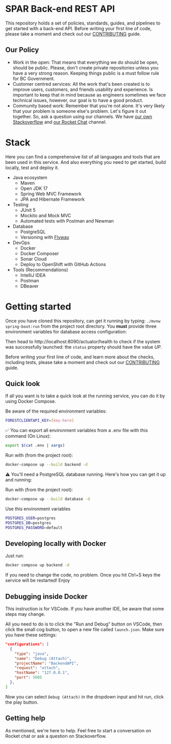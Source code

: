 # SPAR Back-end REST API

This repository holds a set of policies, standards, guides, and pipelines to
get started with a back-end API. Before writing your first line of code, please
take a moment and check out our [CONTRIBUTING](CONTRIBUTING.md) guide.

## Our Policy

- Work in the open: That means that everything we do should be open, should be
public. Please, don't create private repositories unless you have a very strong
reason. Keeping things public is a must follow rule for BC Government.
- Customer centred services: All the work that's been created is to improve users,
customers, and friends usability and experience. Is important to keep that in mind 
because as engineers sometimes we face technical issues, however, our goal is
to have a good product.
- Community based work: Remember that you're not alone. It's very likely that
your problem is someone else's problem. Let's figure it out together. So, ask
a question using our channels. We have [our own Stackoverflow](https://stackoverflow.developer.gov.bc.ca/)
and [our Rocket Chat](https://chat.developer.gov.bc.ca/) channel.

# Stack

Here you can find a comprehensive list of all languages and tools that are been used
in this service. And also everything you need to get started, build locally, test
and deploy it. 

- Java ecosystem
  - Maven
  - Open JDK 17
  - Spring Web MVC Framework
  - JPA and Hibernate Framework
- Testing
  - JUnit 5
  - Mockito and Mock MVC
  - Automated tests with Postman and Newman
- Database
  - PostgreSQL
  - Versioning with [Flyway](https://flywaydb.org/)
- DevOps
  - Docker
  - Docker Composer
  - Sonar Cloud
  - Deploy to OpenShift with GitHub Actions
- Tools (Recommendations)
  - IntelliJ IDEA
  - Postman
  - DBeaver

# Getting started

Once you have cloned this repository, can get it running by typing: `./mvnw spring-boot:run`
from the project root directory. You **must** provide three environment variables for database
access configuration:

Then head to http://localhost:8090/actuator/health to check if the system was successfully launched:
the `status` property should have the value *UP*.

Before writing your first line of code, and learn more about the checks, including
tests, please take a moment and check out our [CONTRIBUTING](CONTRIBUTING.md) guide.

## Quick look

If all you want is to take a quick look at the running service, you can do it by using Docker Compose.

Be aware of the required environment variables:

```sh
FORESTCLIENTAPI_KEY=[key-here]

```

✅ You can export all environment variables from a .env file with this command (On Linux):

```sh
export $(cat .env | xargs)
```

Run with (from the project root):
```sh
docker-compose up --build backend -d
```

⚠️ You'll need a PostgreSQL database running. Here's how you can get it up and running:

Run with (from the project root):
```sh
docker-compose up --build database -d
```

Use this environment variables

```sh
POSTGRES_USER=postgres
POSTGRES_DB=postgres
POSTGRES_PASSWORD=default
```

## Developing locally with Docker

Just run:
```sh
docker compose up backend -d
```

If you need to change the code, no problem. Once you hit Ctrl+S keys
the service will be restarted! Enjoy

## Debugging inside Docker

This instruction is for VSCode. If you have another IDE, be aware that some
steps may change.

All you need to do is to click the "Run and Debug" button on VSCode, then
click the small cog button, to open a new file called `launch.json`.
Make sure you have these settings:

```json
"configurations": [
  {
    "type": "java",
    "name": "Debug (Attach)",
    "projectName": "BackendAPI",
    "request": "attach",
    "hostName": "127.0.0.1",
    "port": 5005
  },
]
```

Now you can select `Debug (Attach)` in the dropdown input and hit run, 
click the play button. 

## Getting help

As mentioned, we're here to help. Feel free to start a conversation
on Rocket chat or ask a question on Stackoverflow.